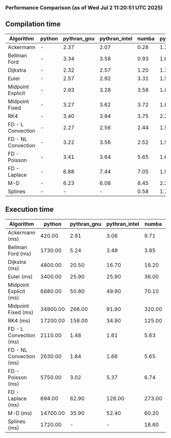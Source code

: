 ### Performance Comparison (as of Wed Jul  2 11:20:51 UTC 2025)
## Compilation time
Algorithm                 | python                    | pythran_gnu               | pythran_intel             | numba                     | pyccel_gnu_c              | pyccel_gnu_fortran        | pyccel_intel_c            | pyccel_intel_fortran     
------------------------- | ------------------------- | ------------------------- | ------------------------- | ------------------------- | ------------------------- | ------------------------- | ------------------------- | -------------------------
Ackermann                 | -                         | 2.37                      | 2.07                      | 0.28                      | 1.34                      | 1.38                      | 1.33                      | 1.39                     
Bellman Ford              | -                         | 3.34                      | 3.58                      | 0.93                      | 1.62                      | 1.49                      | 1.54                      | 1.55                     
Dijkstra                  | -                         | 2.32                      | 2.57                      | 1.20                      | 1.71                      | 1.61                      | 1.64                      | 1.68                     
Euler                     | -                         | 2.57                      | 2.92                      | 3.31                      | 1.58                      | 1.46                      | 1.53                      | 1.52                     
Midpoint Explicit         | -                         | 2.93                      | 3.28                      | 3.58                      | 1.81                      | 1.69                      | 1.74                      | 1.75                     
Midpoint Fixed            | -                         | 3.27                      | 3.62                      | 3.72                      | 1.88                      | 1.75                      | 1.81                      | 1.79                     
RK4                       | -                         | 3.40                      | 3.84                      | 3.75                      | 2.21                      | 2.14                      | 2.12                      | 2.18                     
FD - L Convection         | -                         | 2.27                      | 2.56                      | 2.44                      | 1.53                      | 1.42                      | 1.47                      | 1.49                     
FD - NL Convection        | -                         | 3.22                      | 3.56                      | 2.52                      | 1.56                      | 1.47                      | 1.51                      | 1.52                     
FD - Poisson              | -                         | 3.41                      | 3.64                      | 5.65                      | 1.67                      | 1.71                      | 1.61                      | 1.87                     
FD - Laplace              | -                         | 6.88                      | 7.44                      | 7.05                      | 1.91                      | 1.86                      | 1.81                      | 1.93                     
M-D                       | -                         | 6.23                      | 6.08                      | 8.45                      | 2.34                      | 2.47                      | 2.23                      | 2.55                     
Splines                   | -                         | -                         | -                         | 0.58                      | 1.78                      | 1.73                      | 1.70                      | 1.82                     

## Execution time
Algorithm                 | python                    | pythran_gnu               | pythran_intel             | numba                     | pyccel_gnu_c              | pyccel_gnu_fortran        | pyccel_intel_c            | pyccel_intel_fortran     
------------------------- | ------------------------- | ------------------------- | ------------------------- | ------------------------- | ------------------------- | ------------------------- | ------------------------- | -------------------------
Ackermann (ms)            | 420.00                    | 2.91                      | 3.06                      | 9.71                      | 1.23                      | 1.32                      | 4.05                      | 9.29                     
Bellman Ford (ms)         | 1730.00                   | 5.24                      | 3.49                      | 3.85                      | 3.79                      | 3.22                      | 6.45                      | 4.19                     
Dijkstra (ms)             | 4800.00                   | 20.50                     | 16.70                     | 19.20                     | 68.00                     | 18.70                     | 65.50                     | 22.00                    
Euler (ms)                | 3400.00                   | 25.90                     | 25.90                     | 36.00                     | 26.70                     | 10.70                     | 26.60                     | 15.00                    
Midpoint Explicit (ms)    | 6880.00                   | 50.80                     | 49.90                     | 70.10                     | 45.10                     | 19.50                     | 45.40                     | 15.80                    
Midpoint Fixed (ms)       | 34900.00                  | 266.00                    | 91.90                     | 320.00                    | 191.00                    | 71.90                     | 197.00                    | 54.30                    
RK4 (ms)                  | 17200.00                  | 158.00                    | 34.90                     | 125.00                    | 95.00                     | 31.70                     | 90.50                     | 27.40                    
FD - L Convection (ms)    | 2110.00                   | 1.48                      | 1.61                      | 5.63                      | 6.64                      | 1.87                      | 7.78                      | 1.50                     
FD - NL Convection (ms)   | 2630.00                   | 1.84                      | 1.66                      | 5.65                      | 6.74                      | 2.11                      | 8.28                      | 1.40                     
FD - Poisson (ms)         | 5750.00                   | 3.02                      | 5.37                      | 6.74                      | 16.10                     | 2.64                      | 24.10                     | 2.55                     
FD - Laplace (ms)         | 694.00                    | 62.90                     | 126.00                    | 273.00                    | 486.00                    | 56.10                     | 662.00                    | 54.80                    
M-D (ms)                  | 14700.00                  | 35.90                     | 52.40                     | 60.20                     | 117.00                    | 62.00                     | 61.80                     | 89.20                    
Splines (ms)              | 1720.00                   | -                         | -                         | 18.60                     | 14.30                     | 17.60                     | 15.00                     | 27.50                    
